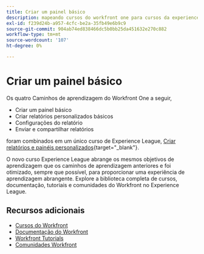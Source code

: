 ```yaml
---
title: Criar um painel básico
description: mapeando cursos do workfront one para cursos da experience league
exl-id: f239d24b-a957-4cfc-be2a-35fb49e6b9c9
source-git-commit: 904ab74ed838466dc5b0bb25da451632e270c882
workflow-type: tm+mt
source-wordcount: '107'
ht-degree: 0%

---
```


# Criar um painel básico

Os quatro Caminhos de aprendizagem do Workfront One a seguir,

* Criar um painel básico
* Criar relatórios personalizados básicos
* Configurações do relatório
* Enviar e compartilhar relatórios

foram combinados em um único curso de Experience League, [Criar relatórios e painéis personalizados](https://experienceleague.adobe.com/?recommended=Workfront-U-1-2022.3.reporting){target="_blank"}.

O novo curso Experience League abrange os mesmos objetivos de aprendizagem que os caminhos de aprendizagem anteriores e foi otimizado, sempre que possível, para proporcionar uma experiência de aprendizagem abrangente.  Explore a biblioteca completa de cursos, documentação, tutoriais e comunidades do Workfront no Experience League.

## Recursos adicionais

* [Cursos do Workfront](https://experienceleague.adobe.com/?lang=en&amp;Solution=Workfront#courses)
* [Documentação do Workfront](https://experienceleague.adobe.com/docs/workfront.html)
* [Workfront Tutorials](https://experienceleague.adobe.com/docs/workfront-learn/tutorials-workfront/home.html)
* [Comunidades Workfront](https://experienceleaguecommunities.adobe.com/t5/workfront/ct-p/workfront)
